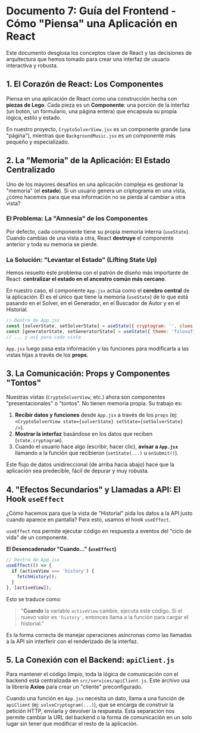 # Documento 7: Guía del Frontend - Cómo "Piensa" una Aplicación en React

Este documento desglosa los conceptos clave de React y las decisiones de arquitectura que hemos tomado para crear una interfaz de usuario interactiva y robusta.

## 1. El Corazón de React: Los Componentes

Piensa en una aplicación de React como una construcción hecha con **piezas de Lego**. Cada pieza es un **Componente**: una porción de la interfaz (un botón, un formulario, una página entera) que encapsula su propia lógica, estilo y estado.

En nuestro proyecto, `CryptoSolverView.jsx` es un componente grande (una "página"), mientras que `BackgroundMusic.jsx` es un componente más pequeño y especializado.

## 2. La "Memoria" de la Aplicación: El Estado Centralizado

Uno de los mayores desafíos en una aplicación compleja es gestionar la "memoria" (el **estado**). Si un usuario genera un criptograma en una vista, ¿cómo hacemos para que esa información no se pierda al cambiar a otra vista?

### El Problema: La "Amnesia" de los Componentes

Por defecto, cada componente tiene su propia memoria interna (`useState`). Cuando cambias de una vista a otra, React **destruye** el componente anterior y toda su memoria se pierde.

### La Solución: "Levantar el Estado" (Lifting State Up)

Hemos resuelto este problema con el patrón de diseño más importante de React: **centralizar el estado en el ancestro común más cercano**.

En nuestro caso, el componente `App.jsx` actúa como el **cerebro central** de la aplicación. Él es el único que tiene la memoria (`useState`) de lo que está pasando en el Solver, en el Generador, en el Buscador de Autor y en el Historial.

```javascript
// Dentro de App.jsx
const [solverState, setSolverState] = useState({ cryptogram: '', clues: [], ... });
const [generatorState, setGeneratorState] = useState({ theme: 'filosofia', ... });
// ... y así para cada vista
```

`App.jsx` luego pasa esta información y las funciones para modificarla a las vistas hijas a través de los **props**.

## 3. La Comunicación: Props y Componentes "Tontos"

Nuestras vistas (`CryptoSolverView`, etc.) ahora son componentes "presentacionales" o "tontos". No tienen memoria propia. Su trabajo es:
1.  **Recibir datos y funciones** desde `App.jsx` a través de los `props` (ej: `<CryptoSolverView state={solverState} setState={setSolverState} />`).
2.  **Mostrar la interfaz** basándose en los datos que reciben (`state.cryptogram`).
3.  Cuando el usuario hace algo (escribir, hacer clic), **avisar a `App.jsx`** llamando a la función que recibieron (`setState(...)` u `onSubmit()`).

Este flujo de datos unidireccional (de arriba hacia abajo) hace que la aplicación sea predecible, fácil de depurar y muy robusta.

## 4. "Efectos Secundarios" y Llamadas a API: El Hook `useEffect`

¿Cómo hacemos para que la vista de "Historial" pida los datos a la API justo cuando aparece en pantalla? Para esto, usamos el hook `useEffect`.

`useEffect` nos permite ejecutar código en respuesta a eventos del "ciclo de vida" de un componente.

**El Desencadenador "Cuando..." (`useEffect`)**
```javascript
// Dentro de App.jsx
useEffect(() => {
  if (activeView === 'history') {
    fetchHistory();
  }
}, [activeView]);
```
Esto se traduce como:
> "**Cuando** la variable `activeView` cambie, ejecuta este código. Si el nuevo valor es `'history'`, entonces llama a la función para cargar el historial."

Es la forma correcta de manejar operaciones asíncronas como las llamadas a la API sin interferir con el renderizado de la interfaz.

## 5. La Conexión con el Backend: `apiClient.js`

Para mantener el código limpio, toda la lógica de comunicación con el backend está centralizada en `src/services/apiClient.js`. Este archivo usa la librería **Axios** para crear un "cliente" preconfigurado.

Cuando una función en `App.jsx` necesita un dato, llama a una función de `apiClient` (ej: `solveCryptogram(...)`), que se encarga de construir la petición HTTP, enviarla y devolver la respuesta. Esta separación nos permite cambiar la URL del backend o la forma de comunicación en un solo lugar sin tener que modificar el resto de la aplicación.